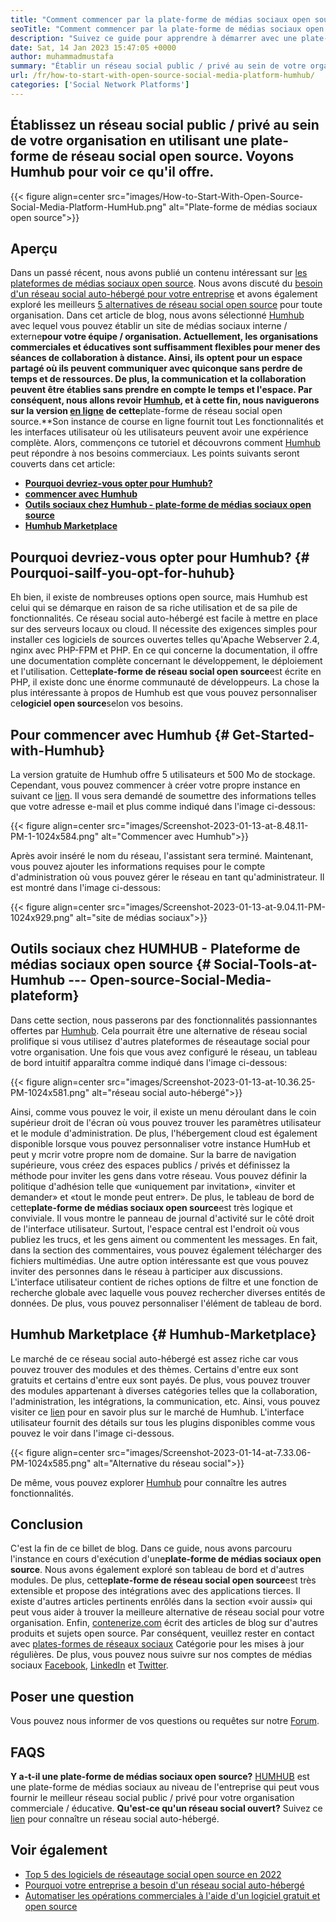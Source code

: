 ```yaml
---
title: "Comment commencer par la plate-forme de médias sociaux open source | Bighub" 
seoTitle: "Comment commencer par la plate-forme de médias sociaux open source | Bighub" 
description: "Suivez ce guide pour apprendre à démarrer avec une plate-forme de médias sociaux open source. Il offre un tableau de bord riche avec de nombreuses fonctionnalités de niveau d'entreprise." 
date: Sat, 14 Jan 2023 15:47:05 +0000
author: muhammadmustafa
summary: "Établir un réseau social public / privé au sein de votre organisation en utilisant une plate-forme de réseau social open source. Voyons Humhub pour voir ce qu'il offre." 
url: /fr/how-to-start-with-open-source-social-media-platform-humhub/
categories: ['Social Network Platforms']
---
```


## Établissez un réseau social public / privé au sein de votre organisation en utilisant une plate-forme de réseau social open source. Voyons Humhub pour voir ce qu'il offre.

{{< figure align=center src="images/How-to-Start-With-Open-Source-Social-Media-Platform-HumHub.png" alt="Plate-forme de médias sociaux open source">}}


## Aperçu
Dans un passé récent, nous avons publié un contenu intéressant sur [les plateformes de médias sociaux open source][1]. Nous avons discuté du [besoin d'un réseau social auto-hébergé pour votre entreprise][2] et avons également exploré les meilleurs [5 alternatives de réseau social open source][3] pour toute organisation. Dans cet article de blog, nous avons sélectionné [Humhub][4] avec lequel vous pouvez établir un site de médias sociaux interne / externe**pour votre équipe / organisation. Actuellement, les organisations commerciales et éducatives sont suffisamment flexibles pour mener des séances de collaboration à distance. Ainsi, ils optent pour un espace partagé où ils peuvent communiquer avec quiconque sans perdre de temps et de ressources. De plus, la communication et la collaboration peuvent être établies sans prendre en compte le temps et l'espace.
Par conséquent, nous allons revoir [Humhub][4], et à cette fin, nous naviguerons sur la version [en ligne][5] de cette**plate-forme de réseau social open source.**Son instance de course en ligne fournit tout Les fonctionnalités et les interfaces utilisateur où les utilisateurs peuvent avoir une expérience complète. Alors, commençons ce tutoriel et découvrons comment [Humhub][4] peut répondre à nos besoins commerciaux.
Les points suivants seront couverts dans cet article:
  * **[Pourquoi devriez-vous opter pour Humhub?][6]**
  * **[commencer avec Humhub][7]**
  * **[Outils sociaux chez Humhub - plate-forme de médias sociaux open source][8]**
  * **[Humhub Marketplace][9]**

## Pourquoi devriez-vous opter pour Humhub?   {# Pourquoi-sailf-you-opt-for-huhub}
Eh bien, il existe de nombreuses options open source, mais Humhub est celui qui se démarque en raison de sa riche utilisation et de sa pile de fonctionnalités. Ce réseau social auto-hébergé est facile à mettre en place sur des serveurs locaux ou cloud. Il nécessite des exigences simples pour installer ces logiciels de sources ouvertes telles qu'Apache Webserver 2.4, nginx avec PHP-FPM et PHP. En ce qui concerne la documentation, il offre une documentation complète concernant le développement, le déploiement et l'utilisation.
Cette**plate-forme de réseau social open source**est écrite en PHP, il existe donc une énorme communauté de développeurs. La chose la plus intéressante à propos de Humhub est que vous pouvez personnaliser ce**logiciel open source**selon vos besoins.

## Pour commencer avec Humhub   {# Get-Started-with-Humhub}
La version gratuite de Humhub offre 5 utilisateurs et 500 Mo de stockage. Cependant, vous pouvez commencer à créer votre propre instance en suivant ce [lien][5]. Il vous sera demandé de soumettre des informations telles que votre adresse e-mail et plus comme indiqué dans l'image ci-dessous:

{{< figure align=center src="images/Screenshot-2023-01-13-at-8.48.11-PM-1-1024x584.png" alt="Commencer avec Humhub">}}

Après avoir inséré le nom du réseau, l'assistant sera terminé. Maintenant, vous pouvez ajouter les informations requises pour le compte d'administration où vous pouvez gérer le réseau en tant qu'administrateur. Il est montré dans l'image ci-dessous:

{{< figure align=center src="images/Screenshot-2023-01-13-at-9.04.11-PM-1024x929.png" alt="site de médias sociaux">}}


## Outils sociaux chez HUMHUB - Plateforme de médias sociaux open source   {# Social-Tools-at-Humhub --- Open-source-Social-Media-plateform}
Dans cette section, nous passerons par des fonctionnalités passionnantes offertes par [Humhub][4]. Cela pourrait être une alternative de réseau social prolifique si vous utilisez d'autres plateformes de réseautage social pour votre organisation.
Une fois que vous avez configuré le réseau, un tableau de bord intuitif apparaîtra comme indiqué dans l'image ci-dessous:

{{< figure align=center src="images/Screenshot-2023-01-13-at-10.36.25-PM-1024x581.png" alt="réseau social auto-hébergé">}}

Ainsi, comme vous pouvez le voir, il existe un menu déroulant dans le coin supérieur droit de l'écran où vous pouvez trouver les paramètres utilisateur et le module d'administration. De plus, l'hébergement cloud est également disponible lorsque vous pouvez personnaliser votre instance HumHub et peut y mcrir votre propre nom de domaine. Sur la barre de navigation supérieure, vous créez des espaces publics / privés et définissez la méthode pour inviter les gens dans votre réseau. Vous pouvez définir la politique d'adhésion telle que «uniquement par invitation», «inviter et demander» et «tout le monde peut entrer».
De plus, le tableau de bord de cette**plate-forme de médias sociaux open source**est très logique et conviviale. Il vous montre le panneau de journal d'activité sur le côté droit de l'interface utilisateur. Surtout, l'espace central est l'endroit où vous publiez les trucs, et les gens aiment ou commentent les messages. En fait, dans la section des commentaires, vous pouvez également télécharger des fichiers multimédias. Une autre option intéressante est que vous pouvez inviter des personnes dans le réseau à participer aux discussions. L'interface utilisateur contient de riches options de filtre et une fonction de recherche globale avec laquelle vous pouvez rechercher diverses entités de données. De plus, vous pouvez personnaliser l'élément de tableau de bord.

## Humhub Marketplace   {# Humhub-Marketplace}
Le marché de ce réseau social auto-hébergé est assez riche car vous pouvez trouver des modules et des thèmes. Certains d'entre eux sont gratuits et certains d'entre eux sont payés. De plus, vous pouvez trouver des modules appartenant à diverses catégories telles que la collaboration, l'administration, les intégrations, la communication, etc. Ainsi, vous pouvez visiter ce [lien][10] pour en savoir plus sur le marché de Humhub.
L'interface utilisateur fournit des détails sur tous les plugins disponibles comme vous pouvez le voir dans l'image ci-dessous.

{{< figure align=center src="images/Screenshot-2023-01-14-at-7.33.06-PM-1024x585.png" alt="Alternative du réseau social">}}

De même, vous pouvez explorer [Humhub][4] pour connaître les autres fonctionnalités.

## Conclusion
C'est la fin de ce billet de blog. Dans ce guide, nous avons parcouru l'instance en cours d'exécution d'une**plate-forme de médias sociaux open source**. Nous avons également exploré son tableau de bord et d'autres modules. De plus, cette**plate-forme de réseau social open source**est très extensible et propose des intégrations avec des applications tierces. Il existe d'autres articles pertinents enrôlés dans la section «voir aussi» qui peut vous aider à trouver la meilleure alternative de réseau social pour votre organisation.
Enfin, [contenerize.com][11] écrit des articles de blog sur d'autres produits et sujets open source. Par conséquent, veuillez rester en contact avec [][12][plates-formes de réseaux sociaux][1] Catégorie pour les mises à jour régulières. De plus, vous pouvez nous suivre sur nos comptes de médias sociaux [Facebook][13], [LinkedIn][14] et [Twitter][15].

## Poser une question
Vous pouvez nous informer de vos questions ou requêtes sur notre [Forum][16].

## FAQS
**Y a-t-il une plate-forme de médias sociaux open source?**
[HUMHUB][4] est une plate-forme de médias sociaux au niveau de l'entreprise qui peut vous fournir le meilleur réseau social public / privé pour votre organisation commerciale / éducative.
**Qu'est-ce qu'un réseau social ouvert?**
Suivez ce [lien][6] pour connaître un réseau social auto-hébergé.

## Voir également
  * [Top 5 des logiciels de réseautage social open source en 2022][3]
  * [Pourquoi votre entreprise a besoin d'un réseau social auto-hébergé][17]
  * [Automatiser les opérations commerciales à l'aide d'un logiciel gratuit et open source][18]

  
[1]: https://products.containerize.com/social-network-platforms/
[2]: https://blog.containerize.com/social-network-platforms/why-your-business-needs-a-self-hosted-social-network/
[3]: https://blog.containerize.com/social-network-platforms/top-5-open-source-social-networking-software-in-2022/
[4]: https://products.containerize.com/social-network-platforms/humhub/
[5]: https://saas.humhub.com/en/create
[6]: #Why-should-you-opt-for-HumHub
[7]: #Getting-started-with-HumHub
[8]: #Social-tools-at-HumHub---Open-Source-Social-Media-Platform
[9]: #HumHub-marketplace
[10]: https://marketplace.humhub.com/
[11]: https://www.containerize.com/
[12]: https://products.containerize.com/marketing-automation/
[13]: https://web.facebook.com/containerize
[14]: https://www.linkedin.com/company/containerize/
[15]: https://twitter.com/containerize_co
[16]: https://forum.containerize.com/
[17]: //blog.containerize.com/2021/10/07/why-your-business-needs-a-self-hosted-social-network/
[18]: https://blog.containerize.com/blogging/automate-business-operations-using-open-source-software/
